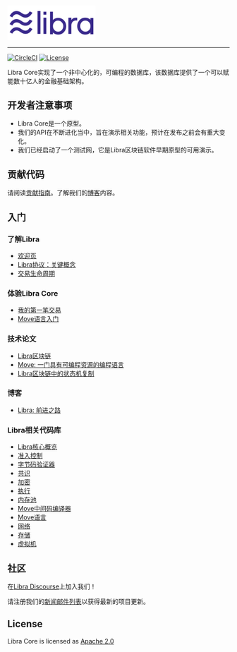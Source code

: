 <a href="https://developers.libra.org">
		<img width="200" src="./libra.png" alt="Libra Logo" />
</a>

<hr/>

[![CircleCI](https://circleci.com/gh/libra/libra.svg?style=shield)](https://circleci.com/gh/libra/libra)
[![License](https://img.shields.io/badge/license-Apache-green.svg)](LICENSE.md)

Libra Core实现了一个非中心化的，可编程的数据库，该数据库提供了一个可以赋能数十亿人的金融基础架构。

## 开发者注意事项
* Libra Core是一个原型。
* 我们的API在不断进化当中，旨在演示相关功能，预计在发布之前会有重大变化。
* 我们已经启动了一个测试网，它是Libra区块链软件早期原型的可用演示。

## 贡献代码

请阅读[贡献指南](https://developers.libra.org/docs/community/contributing)。了解我们的[博客](https://developers.libra.org/blog/2019/06/18/the-path-forward)内容。

## 入门

### 了解Libra
* [欢迎页](https://developers.libra.org/docs/welcome-to-libra)
* [Libra协议：关键概念](https://developers.libra.org/docs/libra-protocol)
* [交易生命周期](https://developers.libra.org/docs/life-of-a-transaction)

### 体验Libra Core
* [我的第一笔交易](https://developers.libra.org/docs/my-first-transaction)
* [Move语言入门](https://developers.libra.org/docs/move-overview)

### 技术论文
* [Libra区块链](https://developers.libra.org/docs/the-libra-blockchain-paper)
* [Move: 一门具有可编程资源的编程语言](https://developers.libra.org/docs/move-paper)
* [Libra区块链中的状态机复制](https://developers.libra.org/docs/state-machine-replication-paper)

### 博客
* [Libra: 前进之路](https://developers.libra.org/blog/2019/06/18/the-path-forward/)

### Libra相关代码库

* [Libra核心概览](https://developers.libra.org/docs/libra-core-overview)
* [准入控制](https://developers.libra.org/docs/crates/admission-control)
* [字节码验证器](https://developers.libra.org/docs/crates/bytecode-verifier)
* [共识](https://developers.libra.org/docs/crates/consensus)
* [加密](https://developers.libra.org/docs/crates/crypto)
* [执行](https://developers.libra.org/docs/crates/execution)
* [内存池](https://developers.libra.org/docs/crates/mempool)
* [Move中间码编译器](https://developers.libra.org/docs/crates/ir-to-bytecode)
* [Move语言](https://developers.libra.org/docs/crates/move-language)
* [网络](https://developers.libra.org/docs/crates/network)
* [存储](https://developers.libra.org/docs/crates/storage)
* [虚拟机](https://developers.libra.org/docs/crates/vm)


## 社区

在[Libra Discourse](https://community.libra.org)上加入我们！

请注册我们的[新闻邮件列表](https://developers.libra.org/newsletter_form)以获得最新的项目更新。

## License

Libra Core is licensed as [Apache 2.0](https://github.com/libra/libra/blob/master/LICENSE)
